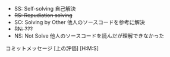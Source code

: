 - SS: Self-solving 自己解決
- ~~RS: Repudiation solving~~
- SO: Solving by Other 他人のソースコードを参考に解決
- ~~RN: ???~~
- NS: Not Solve 他人のソースコードを読んだが理解できなかった

コミットメッセージ
[上の評価] [H:M:S]